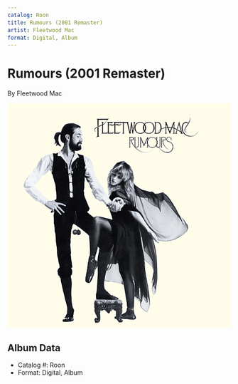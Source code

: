 ```yaml
---
catalog: Roon
title: Rumours (2001 Remaster)
artist: Fleetwood Mac
format: Digital, Album
---
```


# Rumours (2001 Remaster)

By Fleetwood Mac

![](../../assets/albumcovers/Fleetwood_Mac-Rumours_2001_Remaster.png)

## Album Data

- Catalog #: Roon
- Format: Digital, Album

